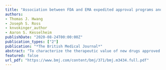 ```yaml
---
title: "Association between FDA and EMA expedited approval programs and therapeutic value of new medicines: retrospective cohort study"
authors: 
- Thomas J. Hwang
- Joseph S. Ross
- knvokinger_author
- Aaron S. Kesselheim
publishDate: "2020-08-24T00:00:00Z"
publication_types: ["2"]
publication: "*The British Medical Journal*"
abstract: "To characterize the therapeutic value of new drugs approved by the US Food and Drug Administration (FDA) and European Medicines Agency (EMA) and the association between these ratings and regulatory approval through expedited programs."
featured: false
url_pdf: "https://www.bmj.com/content/bmj/371/bmj.m3434.full.pdf"
---
```

